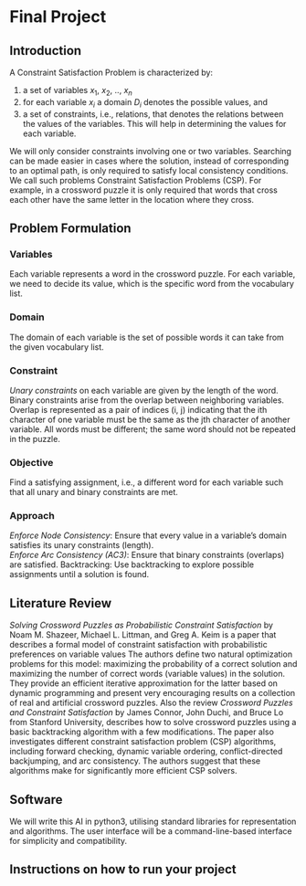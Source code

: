 # Final Project

## Introduction
A Constraint Satisfaction Problem is characterized by:
1. a set of variables $x_1$, $x_2$, .., $x_n$
2. for each variable $x_i$ a domain $D_i$ denotes the possible values, and
3. a set of constraints, i.e., relations, that denotes the relations between the values of the variables. This will help in determining the values for each variable.

We will only consider constraints involving one or two variables. Searching can be made easier in cases where the solution, instead of corresponding to an optimal path, is only required to satisfy local consistency conditions. We call such problems Constraint Satisfaction Problems (CSP). For example, in a crossword puzzle it is only required that words that cross each other have the same letter in the location where they cross.

## Problem Formulation
### Variables
Each variable represents a word in the crossword puzzle. For each variable, we need to decide its value, which is the specific word from the vocabulary list.
### Domain
The domain of each variable is the set of possible words it can take from the given vocabulary list. 
### Constraint
_Unary constraints_ on each variable are given by the length of the word.
Binary constraints arise from the overlap between neighboring variables. Overlap is represented as a pair of indices (i, j) indicating that the ith character of one variable must be the same as the jth character of another variable. All words must be different; the same word should not be repeated in the puzzle.
### Objective
Find a satisfying assignment, i.e., a different word for each variable such that all unary and binary constraints are met.

### Approach
_Enforce Node Consistency_: Ensure that every value in a variable’s domain satisfies its unary constraints (length). <br>
_Enforce Arc Consistency (AC3)_: Ensure that binary constraints (overlaps) are satisfied. Backtracking: Use backtracking to explore possible assignments until a solution is found.

## Literature Review
_Solving Crossword Puzzles as Probabilistic Constraint Satisfaction_ by Noam M. Shazeer, Michael L. Littman, and Greg A. Keim is a paper that describes a formal model of constraint satisfaction with probabilistic preferences on variable values The authors define two natural optimization problems for this model: maximizing the probability of a correct solution and maximizing the number of correct words (variable values) in the solution. They provide an efficient iterative approximation for the latter based on dynamic programming and present very encouraging results on a collection of real and artificial crossword puzzles. Also the review _Crossword Puzzles and Constraint Satisfaction_ by James Connor, John Duchi, and Bruce Lo from Stanford University, describes how to solve crossword puzzles using a basic backtracking algorithm with a few modifications. The paper also investigates different constraint satisfaction problem (CSP) algorithms, including forward checking, dynamic variable ordering, conflict-directed backjumping, and arc consistency. The authors suggest that these algorithms make for significantly more efficient CSP solvers.

## Software
We will write this AI in python3, utilising standard libraries for representation and algorithms. The user interface will be a command-line-based interface for simplicity and compatibility.

## Instructions on how to run your project


